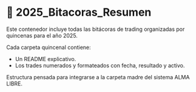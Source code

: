 # 📁 2025_Bitacoras_Resumen

Este contenedor incluye todas las bitácoras de trading organizadas por quincenas para el año 2025.

Cada carpeta quincenal contiene:
- Un README explicativo.
- Los trades numerados y formateados con fecha, resultado y activo.

Estructura pensada para integrarse a la carpeta madre del sistema ALMA LIBRE.
